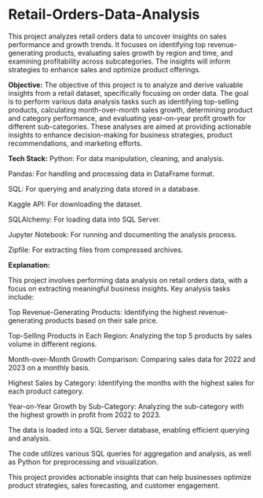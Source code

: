 # Retail-Orders-Data-Analysis
This project analyzes retail orders data to uncover insights on sales performance and growth trends. It focuses on identifying top revenue-generating products, evaluating sales growth by region and time, and examining profitability across subcategories. The insights will inform strategies to enhance sales and optimize product offerings.

**Objective:**
The objective of this project is to analyze and derive valuable insights from a retail dataset, specifically focusing on order data. The goal is to perform various data analysis tasks such as identifying top-selling products, calculating month-over-month sales growth, determining product and category performance, and evaluating year-on-year profit growth for different sub-categories. These analyses are aimed at providing actionable insights to enhance decision-making for business strategies, product recommendations, and marketing efforts.

**Tech Stack:**
Python: For data manipulation, cleaning, and analysis.

Pandas: For handling and processing data in DataFrame format.

SQL: For querying and analyzing data stored in a database.

Kaggle API: For downloading the dataset.

SQLAlchemy: For loading data into SQL Server.

Jupyter Notebook: For running and documenting the analysis process.

Zipfile: For extracting files from compressed archives.

**Explanation:**

This project involves performing data analysis on retail orders data, with a focus on extracting meaningful business insights. Key analysis tasks include:

Top Revenue-Generating Products: Identifying the highest revenue-generating products based on their sale price.

Top-Selling Products in Each Region: Analyzing the top 5 products by sales volume in different regions.

Month-over-Month Growth Comparison: Comparing sales data for 2022 and 2023 on a monthly basis.

Highest Sales by Category: Identifying the months with the highest sales for each product category.

Year-on-Year Growth by Sub-Category: Analyzing the sub-category with the highest growth in profit from 2022 to 2023.

The data is loaded into a SQL Server database, enabling efficient querying and analysis. 

The code utilizes various SQL queries for aggregation and analysis, as well as Python for preprocessing and visualization. 

This project provides actionable insights that can help businesses optimize product strategies, sales forecasting, and customer engagement.
